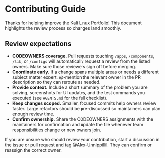 # Contributing Guide

Thanks for helping improve the Kali Linux Portfolio! This document highlights the review process so changes land smoothly.

## Review expectations

- **CODEOWNERS coverage.** Pull requests touching `/apps`, `/components`, `/lib`, or `/configs` will automatically request a review from the listed owners. Make sure those reviewers sign off before merging.
- **Coordinate early.** If a change spans multiple areas or needs a different subject matter expert, @-mention the relevant owner in the PR description so they can reroute as needed.
- **Provide context.** Include a short summary of the problem you are solving, screenshots for UI updates, and the test commands you executed (see `AGENTS.md` for the full checklist).
- **Keep changes scoped.** Smaller, focused commits help owners review faster. Large refactors should be pre-discussed so maintainers can plan enough review time.
- **Confirm ownership.** Share the CODEOWNERS assignments with the maintainers for confirmation and update the file whenever team responsibilities change or new owners join.

If you are unsure who should review your contribution, start a discussion in the issue or pull request and tag @Alex-Unnippillil. They can confirm or reassign the correct owner.
